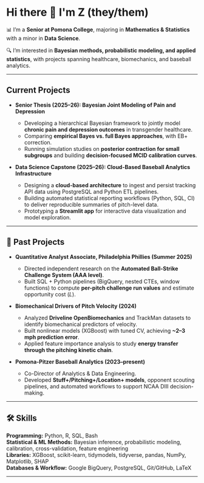 # Hi there 👋 I'm Z (they/them)

📊 I’m a **Senior at Pomona College**, majoring in **Mathematics & Statistics** with a minor in **Data Science**.  

🔍 I’m interested in **Bayesian methods, probabilistic modeling, and applied statistics**, with projects spanning healthcare, biomechanics, and baseball analytics.  

---

## Current Projects

- **Senior Thesis (2025–26): Bayesian Joint Modeling of Pain and Depression**  
  - Developing a hierarchical Bayesian framework to jointly model **chronic pain and depression outcomes** in transgender healthcare.  
  - Comparing **empirical Bayes vs. full Bayes approaches**, with EB+ correction.  
  - Running simulation studies on **posterior contraction for small subgroups** and building **decision-focused MCID calibration curves**.  

- **Data Science Capstone (2025–26): Cloud-Based Baseball Analytics Infrastructure**  
  - Designing a **cloud-based architecture** to ingest and persist tracking API data using PostgreSQL and Python ETL pipelines.  
  - Building automated statistical reporting workflows (Python, SQL, CI) to deliver reproducible summaries of pitch-level data.  
  - Prototyping a **Streamlit app** for interactive data visualization and model exploration.  

---

## 🧪 Past Projects

- **Quantitative Analyst Associate, Philadelphia Phillies (Summer 2025)**  
  - Directed independent research on the **Automated Ball-Strike Challenge System (AAA level)**.  
  - Built SQL + Python pipelines (BigQuery, nested CTEs, window functions) to compute **per-pitch challenge run values** and estimate opportunity cost ($L$).  

- **Biomechanical Drivers of Pitch Velocity (2024)**  
  - Analyzed **Driveline OpenBiomechanics** and TrackMan datasets to identify biomechanical predictors of velocity.  
  - Built nonlinear models (XGBoost) with tuned CV, achieving **~2–3 mph prediction error**.  
  - Applied feature importance analysis to study **energy transfer through the pitching kinetic chain**.  

- **Pomona-Pitzer Baseball Analytics (2023–present)**  
  - Co-Director of Analytics & Data Engineering.  
  - Developed **Stuff+/Pitching+/Location+ models**, opponent scouting pipelines, and automated workflows to support NCAA DIII decision-making.  

---

## 🛠️ Skills

**Programming:** Python, R, SQL, Bash  
**Statistical & ML Methods:** Bayesian inference, probabilistic modeling, calibration, cross-validation, feature engineering  
**Libraries:** XGBoost, scikit-learn, tidymodels, tidyverse, pandas, NumPy, Matplotlib, SHAP  
**Databases & Workflow:** Google BigQuery, PostgreSQL, Git/GitHub, LaTeX  

---

